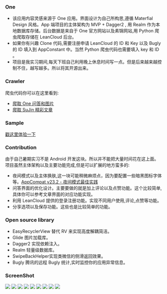 ### One

* 该应用内容灵感来源于 One 应用。界面设计为自己所构思,遵循 Materfial Design 风格。App 端项目的主体架构为 MVP + Dagger2 , 用 Realm 作为本地数据库存储。后台数据是来自于 One 官方网站以及素锦网站,用 Python 爬虫爬取存储在 LeanCloud 后台。
* 如果你有兴趣 Clone 代码,需要注册申请 LeanCloud 的 ID 和 Key 以及 Bugly 的 ID 填入到 AppConstant 中。当然 Python 爬虫代码也需要填入 key 和 ID 。
* 项目是我实习期间,每天下班自己利用晚上休息时间写一点。但是后来越来越控制不住，越写越多。所以将其开源出来。

### Crawler
爬虫代码你可以在这里看到:
* [爬取 One 问答和图片](https://github.com/wuchangfeng/Crawler/blob/master/ReadMe-One.md)
* [爬取 SuJin 精彩文章](https://github.com/wuchangfeng/Crawler/blob/master/ReadMe-Sujin.md)

### Sample
[戳这里体验一下](http://fir.im/MyOne)

### Contribution
由于自己暑期实习不是 Android 开发这块。所以并不能把大量时间花在这上面。项目虽然主体架构以及主要功能完成,但是可以扩展的地方蛮多的:

* 夜间模式以及主体换肤,这一块可能稍微麻烦点，因为要配置一些暗黑图标字体等。[AppCompat v23.2 - 夜间模式最佳实践](https://kingideayou.github.io/2016/03/07/appcompat_23.2_day_night/)
* 问答界面的优化设计。主要要做的就是加上评论以及点赞功能。这个比较简单,具体你可以参考文章界面的对应功能实现。
* 利用 LeanCloud 提供的登录注册功能。实现不同用户使用,评论,点赞等功能。
* 分享选项以及保存功能。这些也是比较简单的功能。

### Open source library

* EasyRecyclerView 替代 RV 来实现高度解耦简洁。
* Glide 图片加载库。
* Dagger2 实现依赖注入。
* Realm 轻量级数据库。
* SwipeBackHelper实现类微信的侧滑返回效果。
* Bugly 腾讯的远程 Bugly 统计,实时监控你的应用异常信息。

### ScreenShot

![](http://ww4.sinaimg.cn/large/b10d1ea5gw1f668agtzr0j206z0dx75c.jpg)
![](http://ww2.sinaimg.cn/large/b10d1ea5gw1f668bhb75hj20730dv75b.jpg)
![](http://ww3.sinaimg.cn/large/b10d1ea5gw1f668o5bgkpj20710dwjsb.jpg)
![](http://ww1.sinaimg.cn/large/b10d1ea5gw1f668cesawpj20700dut9x.jpg)
![](http://ww4.sinaimg.cn/large/b10d1ea5gw1f668e6mmiwj20740dtgmk.jpg)
![](http://ww2.sinaimg.cn/large/b10d1ea5gw1f668d1p3jqj20700dyjs3.jpg)
![](http://ww4.sinaimg.cn/large/b10d1ea5gw1f6697lrq7qj206y0dv0tz.jpg)
![](http://ww4.sinaimg.cn/large/b10d1ea5gw1f668nq8bqyj20700dx75j.jpg)
![](http://ww2.sinaimg.cn/large/b10d1ea5gw1f668crn4byj20720dxdgf.jpg)


